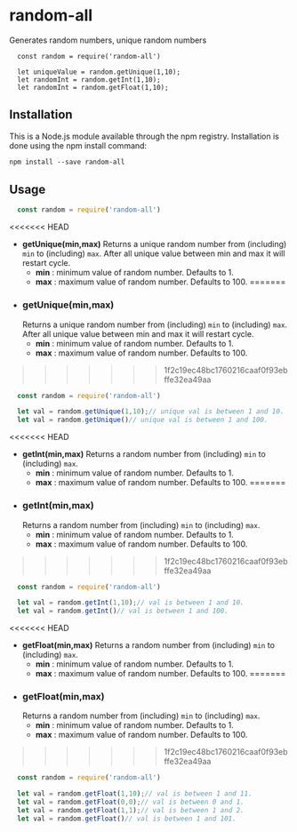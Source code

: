# random-all
Generates random numbers, unique random numbers
```mardown
  const random = require('random-all')
  
  let uniqueValue = random.getUnique(1,10);
  let randomInt = random.getInt(1,10);
  let randomInt = random.getFloat(1,10);
```

## Installation
This is a Node.js module available through the npm registry.
Installation is done using the npm install command:
```markdown
npm install --save random-all
```

## Usage
```javascript
  const random = require('random-all')
```
<<<<<<< HEAD
-  **getUnique(min,max)**
  Returns a unique random number from (including) `min` to (including) `max`.  After all unique value between min and max it will restart
  cycle.
      * **min** : minimum value of random number. Defaults to 1.
      * **max** : maximum value of random number. Defaults to 100.
=======
- ### getUnique(min,max)
  Returns a unique random number from (including) `min` to (including) `max`.  After all unique value between min and max it will restart
  cycle.
  * **min** : minimum value of random number. Defaults to 1.
  * **max** : maximum value of random number. Defaults to 100.
>>>>>>> 1f2c19ec48bc1760216caaf0f93ebffe32ea49aa
  
  ```javascript
    const random = require('random-all')

    let val = random.getUnique(1,10);// unique val is between 1 and 10.
    let val = random.getUnique()// unique val is between 1 and 100.

  ```
  
<<<<<<< HEAD
-  **getInt(min,max)**
  Returns a random number from (including) `min` to (including) `max`.
      * **min** : minimum value of random number. Defaults to 1.
      * **max** : maximum value of random number. Defaults to 100.
=======
- ### getInt(min,max)
  Returns a random number from (including) `min` to (including) `max`.
  * **min** : minimum value of random number. Defaults to 1.
  * **max** : maximum value of random number. Defaults to 100.
>>>>>>> 1f2c19ec48bc1760216caaf0f93ebffe32ea49aa
  
  ```javascript
    const random = require('random-all')

    let val = random.getInt(1,10);// val is between 1 and 10.
    let val = random.getInt()// val is between 1 and 100.

  ```
<<<<<<< HEAD
-  **getFloat(min,max)**
  Returns a random number from (including) `min` to (including) `max`.
      * **min** : minimum value of random number. Defaults to 1.
      * **max** : maximum value of random number. Defaults to 100.
=======
- ### getFloat(min,max)
  Returns a random number from (including) `min` to (including) `max`.
  * **min** : minimum value of random number. Defaults to 1.
  * **max** : maximum value of random number. Defaults to 100.
>>>>>>> 1f2c19ec48bc1760216caaf0f93ebffe32ea49aa
  
  ```javascript
    const random = require('random-all')

    let val = random.getFloat(1,10);// val is between 1 and 11.
    let val = random.getFloat(0,0);// val is between 0 and 1.
    let val = random.getFloat(1,1);// val is between 1 and 2.
    let val = random.getFloat()// val is between 1 and 101.

  ```
